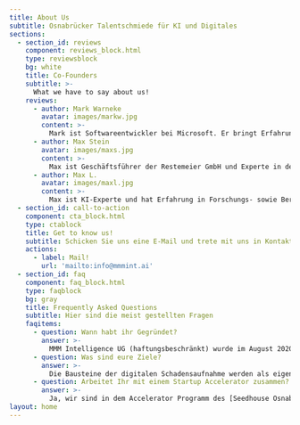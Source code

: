 ```yaml
---
title: About Us
subtitle: Osnabrücker Talentschmiede für KI und Digitales
sections:
  - section_id: reviews
    component: reviews_block.html
    type: reviewsblock
    bg: white
    title: Co-Founders
    subtitle: >-
      What we have to say about us!
    reviews:
      - author: Mark Warneke
        avatar: images/markw.jpg
        content: >-
          Mark ist Softwareentwickler bei Microsoft. Er bringt Erfahrung aus der digitalen Produktion von Porsche sowie zahlreichen Cloud und Softwareprojekten wie z.B. <a href="https://starteve.ai">starteve.ai</a> mit ein.​
      - author: Max Stein
        avatar: images/maxs.jpg
        content: >-
          Max ist Geschäftsführer der Restemeier GmbH und Experte in der Unfallschadenabwicklung. Er überzeugt mit Branchenkenntnis und Netzwerk. Er ist Vorstandsmitglied bei der IDK, der größten Kfz-Innung in Norddeutschland mit ca. 600 Mitgliedsbetrieben.
      - author: Max L.
        avatar: images/maxl.jpg
        content: >-
          Max ist KI-Experte und hat Erfahrung in Forschungs- sowie Beratungsprojekten gesammelt. Zuvor war er bei der BMW Group in der Digitalisierung beschäftigt.
  - section_id: call-to-action
    component: cta_block.html
    type: ctablock
    title: Get to know us!
    subtitle: Schicken Sie uns eine E-Mail und trete mit uns in Kontakt!
    actions:
      - label: Mail!
        url: 'mailto:info@mmmint.ai'
  - section_id: faq
    component: faq_block.html
    type: faqblock
    bg: gray
    title: Frequently Asked Questions
    subtitle: Hier sind die meist gestellten Fragen
    faqitems:
      - question: Wann habt ihr Gegründet?
        answer: >-
          MMM Intelligence UG (haftungsbeschränkt) wurde im August 2020 in Osnbrück gegründet.
      - question: Was sind eure Ziele?
        answer: >-
          Die Bausteine der digitalen Schadensaufnahme werden als eigene Produkte vermarktet, z. B. die intelligente Kratzer-, Fahrzeugschein- und Nummernschild-erkennung.
      - question: Arbeitet Ihr mit einem Startup Accelerator zusammen?
        answer: >-
          Ja, wir sind in dem Accelerator Programm des [Seedhouse Osnabrück](https://www.seedhouse.de/), siehe ["Wir sind aufgenommen worden im Seedhouse Osnabrück"](/blog/2020/11/16/mr_fiktiv_joint_das_seedhouse/)
layout: home
---
```

